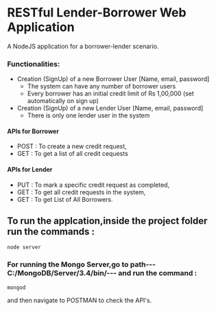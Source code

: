 # RESTful Lender-Borrower Web Application
A NodeJS application for a borrower-lender scenario.

### Functionalities:
* Creation (SignUp) of a new Borrower User [Name, email, password]
  * The system can have any number of borrower users
  * Every borrower has an initial credit limit of Rs 1,00,000 (set automatically on sign up)
* Creation (SignUp) of a new Lender User [Name, email, password]
  * There is only one lender user in the system 
#### APIs for Borrower
* POST : To create a new credit request,
* GET  : To get a list of all credit cequests

#### APIs for Lender
* PUT : To mark a specific credit request as completed,
* GET : To get all credit requests in the system,
* GET : To get List of All Borrowers.

## To run the applcation,inside the project folder run the commands :
```
node server
```

### For running the Mongo Server,go to path---C:/MongoDB/Server/3.4/bin/--- and run the command :
```
mongod
```

and then  navigate to POSTMAN to check the API's.

